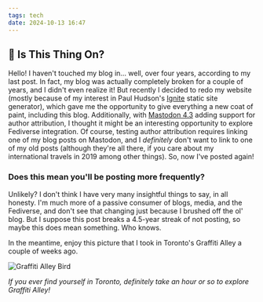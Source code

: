 ```yaml
---
tags: tech
date: 2024-10-13 16:47
---
```


## 🎤 Is This Thing On?

Hello! I haven't touched my blog in… well, over four years, according to my last post. In fact, my blog was actually completely broken for a couple of years, and I didn't even realize it! But recently I decided to redo my website (mostly because of my interest in Paul Hudson's [Ignite](https://github.com/twostraws/Ignite) static site generator), which gave me the opportunity to give everything a new coat of paint, including this blog. Additionally, with [Mastodon 4.3](https://blog.joinmastodon.org/2024/10/mastodon-4.3/) adding support for author attribution, I thought it might be an interesting opportunity to explore Fediverse integration.<!--more--> Of course, testing author attribution requires linking one of my blog posts on Mastodon, and I *definitely* don't want to link to one of my old posts (although they're all there, if you care about my international travels in 2019 among other things). So, now I've posted again!

### Does this mean you'll be posting more frequently?

Unlikely? I don't think I have very many insightful things to say, in all honesty. I'm much more of a passive consumer of blogs, media, and the Fediverse, and don't see that changing just because I brushed off the ol' blog. But I suppose this post breaks a 4.5-year streak of not posting, so maybe this does mean something. Who knows.

In the meantime, enjoy this picture that I took in Toronto's Graffiti Alley a couple of weeks ago.

![Graffiti Alley Bird](/blog/is-this-thing-on/graffiti-alley.jpeg)

*If you ever find yourself in Toronto, definitely take an hour or so to explore Graffiti Alley!*
